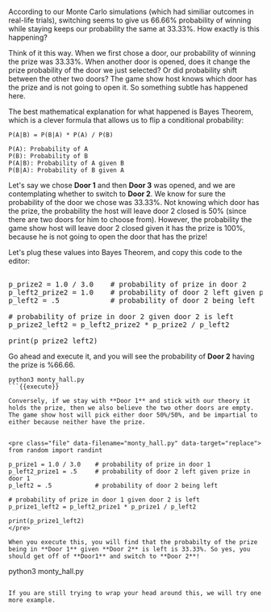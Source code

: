 According to our Monte Carlo simulations (which had similiar outcomes in real-life trials), switching seems to give us 66.66% probability of winning while staying keeps our probability the same at 33.33%. How exactly is this happening? 

Think of it this way. When we first chose a door, our probability of winning the prize was 33.33%. When another door is opened, does it change the prize probability of the door we just selected? Or did probability shift between the other two doors? The game show host knows which door has the prize and is not going to open it. So something subtle has happened here. 

The best mathematical explanation for what happened is Bayes Theorem, which is a clever formula that allows us to flip a conditional probability:

```
P(A|B) = P(B|A) * P(A) / P(B) 

P(A): Probability of A
P(B): Probability of B
P(A|B): Probability of A given B 
P(B|A): Probability of B given A
```

Let's say we chose **Door 1** and then **Door 3** was opened, and we are contemplating whether to switch to **Door 2**. We know for sure the probability of the door we chose was 33.33%. Not knowing which door has the prize, the probability the host will leave door 2 closed is 50% (since there are two doors for him to choose from). However, the probability the game show host will leave door 2 closed given it has the prize is 100%, because he is not going to open the door that has the prize! 

Let's plug these values into Bayes Theorem, and copy this code to the editor: 


<pre class="file" data-filename="monty_hall.py" data-target="replace">

p_prize2 = 1.0 / 3.0    # probability of prize in door 2
p_left2_prize2 = 1.0    # probability of door 2 left given prize in door 2
p_left2 = .5            # probability of door 2 being left 

# probability of prize in door 2 given door 2 is left
p_prize2_left2 = p_left2_prize2 * p_prize2 / p_left2

print(p_prize2_left2)
</pre>

Go ahead and execute it, and you will see the probability of **Door 2** having the prize is %66.66. 

```
python3 monty_hall.py
```{{execute}}

Conversely, if we stay with **Door 1** and stick with our theory it holds the prize, then we also believe the two other doors are empty. The game show host will pick either door 50%/50%, and be impartial to either because neither have the prize. 


<pre class="file" data-filename="monty_hall.py" data-target="replace">
from random import randint

p_prize1 = 1.0 / 3.0    # probability of prize in door 1
p_left2_prize1 = .5     # probability of door 2 left given prize in door 1
p_left2 = .5            # probability of door 2 being left

# probability of prize in door 1 given door 2 is left
p_prize1_left2 = p_left2_prize1 * p_prize1 / p_left2

print(p_prize1_left2)
</pre>

When you execute this, you will find that the probabilty of the prize being in **Door 1** given **Door 2** is left is 33.33%. So yes, you should get off of **Door1** and switch to **Door 2**!

```
python3 monty_hall.py
```{{execute}}

If you are still trying to wrap your head around this, we will try one more example. 